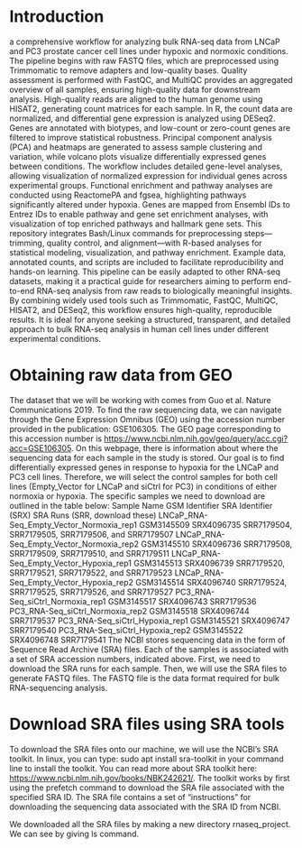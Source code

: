 # Introduction
a comprehensive workflow for analyzing bulk RNA-seq data from LNCaP and PC3 prostate cancer cell lines under hypoxic and normoxic conditions. The pipeline begins with raw FASTQ files, which are preprocessed using Trimmomatic to remove adapters and low-quality bases. Quality assessment is performed with FastQC, and MultiQC provides an aggregated overview of all samples, ensuring high-quality data for downstream analysis. High-quality reads are aligned to the human genome using HISAT2, generating count matrices for each sample. In R, the count data are normalized, and differential gene expression is analyzed using DESeq2. Genes are annotated with biotypes, and low-count or zero-count genes are filtered to improve statistical robustness. Principal component analysis (PCA) and heatmaps are generated to assess sample clustering and variation, while volcano plots visualize differentially expressed genes between conditions. The workflow includes detailed gene-level analyses, allowing visualization of normalized expression for individual genes across experimental groups. Functional enrichment and pathway analyses are conducted using ReactomePA and fgsea, highlighting pathways significantly altered under hypoxia. Genes are mapped from Ensembl IDs to Entrez IDs to enable pathway and gene set enrichment analyses, with visualization of top enriched pathways and hallmark gene sets. This repository integrates Bash/Linux commands for preprocessing steps—trimming, quality control, and alignment—with R-based analyses for statistical modeling, visualization, and pathway enrichment. Example data, annotated counts, and scripts are included to facilitate reproducibility and hands-on learning. This pipeline can be easily adapted to other RNA-seq datasets, making it a practical guide for researchers aiming to perform end-to-end RNA-seq analysis from raw reads to biologically meaningful insights. By combining widely used tools such as Trimmomatic, FastQC, MultiQC, HISAT2, and DESeq2, this workflow ensures high-quality, reproducible results. It is ideal for anyone seeking a structured, transparent, and detailed approach to bulk RNA-seq analysis in human cell lines under different experimental conditions.
# Obtaining raw data from GEO
The dataset that we will be working with comes from Guo et al. Nature Communications 2019. To find the raw sequencing data, we can navigate through the Gene Expression Omnibus (GEO) using the accession number provided in the publication: GSE106305. The GEO page corresponding to this accession number is https://www.ncbi.nlm.nih.gov/geo/query/acc.cgi?acc=GSE106305. On this webpage, there is information about where the sequencing data for each sample in the study is stored.
Our goal is to find differentially expressed genes in response to hypoxia for the LNCaP and PC3 cell lines. Therefore, we will select the control samples for both cell lines (Empty_Vector for LNCaP and siCtrl for PC3) in conditions of either normoxia or hypoxia. The specific samples we need to download are outlined in the table below:
Sample Name	GSM Identifier	SRA Identifier (SRX)	SRA Runs (SRR, download these)
LNCaP_RNA-Seq_Empty_Vector_Normoxia_rep1	GSM3145509	SRX4096735	SRR7179504, SRR7179505, SRR7179506, and SRR7179507
LNCaP_RNA-Seq_Empty_Vector_Normoxia_rep2	GSM3145510	SRX4096736	SRR7179508, SRR7179509, SRR7179510, and SRR7179511
LNCaP_RNA-Seq_Empty_Vector_Hypoxia_rep1	GSM3145513	SRX4096739	SRR7179520, SRR7179521, SRR7179522, and SRR7179523
LNCaP_RNA-Seq_Empty_Vector_Hypoxia_rep2	GSM3145514	SRX4096740	SRR7179524, SRR7179525, SRR7179526, and SRR7179527
PC3_RNA-Seq_siCtrl_Normoxia_rep1	GSM3145517	SRX4096743	SRR7179536
PC3_RNA-Seq_siCtrl_Normoxia_rep2	GSM3145518	SRX4096744	SRR7179537
PC3_RNA-Seq_siCtrl_Hypoxia_rep1	GSM3145521	SRX4096747	SRR7179540
PC3_RNA-Seq_siCtrl_Hypoxia_rep2	GSM3145522	SRX4096748	SRR7179541
The NCBI stores sequencing data in the form of Sequence Read Archive (SRA) files. Each of the samples is associated with a set of SRA accession numbers, indicated above. First, we need to download the SRA runs for each sample. Then, we will use the SRA files to generate FASTQ files. The FASTQ file is the data format required for bulk RNA-sequencing analysis.
# Download SRA files using SRA tools
To download the SRA files onto our machine, we will use the NCBI’s SRA toolkit. In linux, you can type: sudo apt install sra-toolkit in your command line to install the toolkit. You can read more about SRA toolkit here: https://www.ncbi.nlm.nih.gov/books/NBK242621/.
The toolkit works by first using the prefetch command to download the SRA file associated with the specified SRA ID. The SRA file contains a set of “instructions” for downloading the sequencing data associated with the SRA ID from NCBI.

 
We downloaded all the SRA files by making a new directory rnaseq_project. We can see by giving ls command.
 







